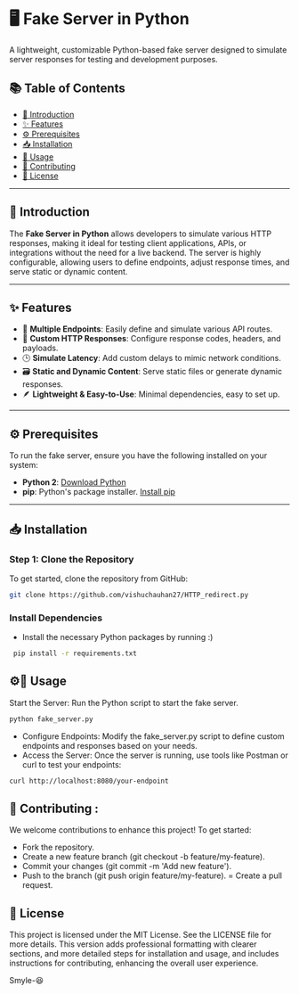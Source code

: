 # 🖥️ Fake Server in Python

A lightweight, customizable Python-based fake server designed to simulate server responses for testing and development purposes.

## 📚 **Table of Contents**

- [📜 Introduction](#-introduction)
- [✨ Features](#-features)
- [⚙️ Prerequisites](#-prerequisites)
- [📥 Installation](#-installation)
- [🚀 Usage](#-usage)
- [🤝 Contributing](#-contributing)
- [📝 License](#-license)


---

## 📜 Introduction
The **Fake Server in Python** allows developers to simulate various HTTP responses, making it ideal for testing client applications, APIs, or integrations without the need for a live backend. The server is highly configurable, allowing users to define endpoints, adjust response times, and serve static or dynamic content.

---

## ✨ Features
- 📍 **Multiple Endpoints**: Easily define and simulate various API routes.
- 🔧 **Custom HTTP Responses**: Configure response codes, headers, and payloads.
- 🕒 **Simulate Latency**: Add custom delays to mimic network conditions.
- 🗃 **Static and Dynamic Content**: Serve static files or generate dynamic responses.
- 🪶 **Lightweight & Easy-to-Use**: Minimal dependencies, easy to set up.

---

## ⚙️ Prerequisites
To run the fake server, ensure you have the following installed on your system:
- **Python 2**: [Download Python](https://www.python.org/downloads/release/python-272/)
- **pip**: Python's package installer. [Install pip](https://pip.pypa.io/en/stable/)

---

## 📥 Installation

### Step 1: Clone the Repository
To get started, clone the repository from GitHub:
```bash
git clone https://github.com/vishuchauhan27/HTTP_redirect.py
```

###  Install Dependencies
- Install the necessary Python packages by running :)
```bash
 pip install -r requirements.txt
```
## ⚙🚀 Usage

Start the Server: Run the Python script to start the fake server.
```bash
python fake_server.py
```

- Configure Endpoints: Modify the fake_server.py script to define custom endpoints and responses based on your needs.
- Access the Server: Once the server is running, use tools like Postman or curl to test your endpoints:

```bash
curl http://localhost:8080/your-endpoint
```
## 🤝 Contributing :
We welcome contributions to enhance this project! To get started:

- Fork the repository.
- Create a new feature branch (git checkout -b feature/my-feature).
- Commit your changes (git commit -m 'Add new feature').
- Push to the branch (git push origin feature/my-feature).
= Create a pull request.

## 📝 License
This project is licensed under the MIT License. See the LICENSE file for more details.
This version adds professional formatting with clearer sections, and more detailed steps for installation and usage, and includes instructions for contributing, enhancing the overall user experience.


Smyle-😆


